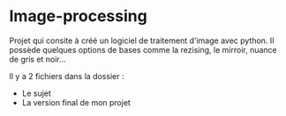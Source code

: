 Image-processing                              
====================

Projet qui consite à créé un logiciel de traitement d'image avec python. Il possède quelques options de bases comme la rezising, le mirroir, nuance de gris et noir...

Il y a 2 fichiers dans la dossier : 
  - Le sujet
  - La version final de mon projet
  
  
  
  

